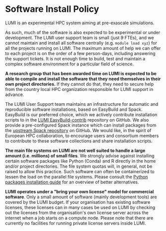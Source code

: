 # Software Install Policy

LUMI is an experimental HPC system aiming at pre-exascale simulations.

As such, much of the software is also expected to be experimental or under development. The LUMI user support team is small (just 9 FTEs), and we cannot maintain and install all software centrally (e.g. `module load xyz`) for all the projects running on LUMI. The maximum amount of help we can offer to each project is on the order of a few person-days, including answering the support tickets. It is not enough time to build, test and maintain a complex software environment for a particular field of science.

**A research group that has been awarded time on LUMI is expected to be able to compile and install the software that they need themselves in their own project directories.** If they cannot do that, they need to secure help from the country local HPC organization responsible for LUMI support in advance.

The LUMI User Support team maintains an infrastructure for automatic and reproducible software installations, based on EasyBuild and Spack. EasyBuild is our preferred choice, which we actively contribute installation scripts to in the [LUMI EasyBuild-contrib](https://github.com/Lumi-supercomputer/LUMI-EasyBuild-contrib) repository on GitHub. We also provide a pre-configured Spack instance which can install packages from the [upstream Spack repository](https://spack.readthedocs.io/en/latest/package_list.html) on GitHub. We would like, in the spirit of European HPC collaboration, to encourage users and consortium members to contribute to these software collections and share installation scripts.

**The main file systems on LUMI are not well suited to handle a large amount (i.e. millions) of small files**. We strongly advise against installing certain software packages like Python (Conda) and R directly in the home and/or project directories. The file system quotas will, in general, not be raised to allow this practice. Such software can often be containerized to lessen the load on the parallel file systems. Please consult the [Python packages installation guide](./installing/python.md) for an overview of better alternatives.

**LUMI operates under a "bring your own license" model for commercial software**. Only a small amount of software (mainly development tools) are covered by the LUMI budget. If your organisation has existing software licenses, these licenses can in many cases be used on LUMI by checking out the licenses from the organisation's own license server across the internet when a job starts on a compute node. Please note that there are currently no facilities for running private license servers inside LUMI.
